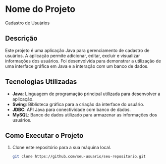 # Nome do Projeto

Cadastro de Usuários

## Descrição

Este projeto é uma aplicação Java para gerenciamento de cadastro de usuários. A aplicação permite adicionar, editar, excluir e visualizar informações dos usuários. Foi desenvolvida para demonstrar a utilização de uma interface gráfica em Java e a interação com um banco de dados.

## Tecnologias Utilizadas

- **Java**: Linguagem de programação principal utilizada para desenvolver a aplicação.
- **Swing**: Biblioteca gráfica para a criação da interface do usuário.
- **JDBC**: API Java para conectividade com banco de dados.
- **MySQL**: Banco de dados utilizado para armazenar as informações dos usuários.

## Como Executar o Projeto

1. Clone este repositório para a sua máquina local.
   ```sh
   git clone https://github.com/seu-usuario/seu-repositorio.git
